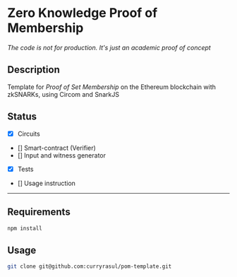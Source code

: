 # Zero Knowledge Proof of Membership

*The code is not for production. It's just an academic proof of concept*

## Description
Template for *Proof of Set Membership* on the Ethereum blockchain with zkSNARKs, using Circom and SnarkJS

## Status
- [x] Circuits
- [] Smart-contract (Verifier)
- [] Input and witness generator
- [x] Tests
- [] Usage instruction

___

## Requirements
```bash
npm install
```

## Usage
```bash
git clone git@github.com:curryrasul/pom-template.git
```
